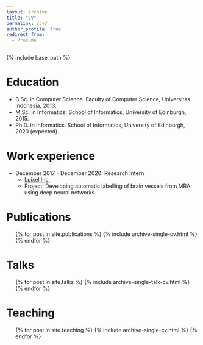 ```yaml
---
layout: archive
title: "CV"
permalink: /cv/
author_profile: true
redirect_from:
  - /resume
---
```


{% include base_path %}

Education
======
* B.Sc. in Computer Science. Faculty of Computer Science, Universitas Indonesia, 2013.
* M.Sc. in Informatics. School of Informatics, University of Edinburgh, 2015.
* Ph.D. in Informatics. School of Informatics, University of Edinburgh, 2020 (expected).

Work experience
======
* December 2017 - December 2020: Research Intern
  * [Lpixel Inc.](https://lpixel.net/)
  * Project: Developing automatic labelling of brain vessels from MRA using deep neural networks.
<!---  * Supervisor: Professor Git --->

Publications
======
  <ul>{% for post in site.publications %}
    {% include archive-single-cv.html %}
  {% endfor %}</ul>
  
Talks
======
  <ul>{% for post in site.talks %}
    {% include archive-single-talk-cv.html %}
  {% endfor %}</ul>
  
Teaching
======
  <ul>{% for post in site.teaching %}
    {% include archive-single-cv.html %}
  {% endfor %}</ul>
  
<!---
Service and leadership
======
* Currently signed in to 43 different slack teams
-->

